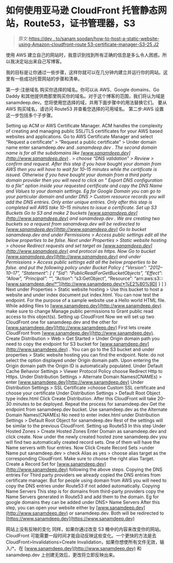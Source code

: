 # 如何使用亚马逊 CloudFront 托管静态网站，Route53，证书管理器，S3

> 原文:[https://dev . to/sanam soodan/how-to-host-a-static-website-using-Amazon-cloudfront-route 53-certificate-manager-S3-25 J2](https://dev.to/sanamsoodan/how-to-host-a-static-website-using-amazon-cloudfront-route53-certificate-manager-s3-25j2)

使用 AWS 建立自己的网站时，我意识到找到所有正确的信息是多么令人困惑。所以我决定站出来自己写博客。

我的目标是让你通过一些步骤，这样你就可以在几分钟内建立并运行你的网站。这里有一些成功托管网站的步骤和清单。

第一步:注册域名
购买你选择的域名。你可以从 AWS、Google domains、Go Daddy 和其他提供商那里购买你的域名。对于这个博客的范围，我们将认为域是 sanamdeep.dev。您将使用您选择的域，并用下面步骤中的用法替换它们。
要从 AWS 购买域名，请访问 Route53 并查看您选择的可用域名。
第二步:AWS 设置
这一步包括多个子步骤。

Setting up ACM or AWS Certificate Manager.
ACM handles the complexity of creating and managing public SSL/TLS certificates for your AWS based websites and applications.
Go to AWS Certificate Manager and select “Request a certificate” > “Request a public certificate” > Under domain name enter sanamdeep.dev and *.sanamdeep.dev . The second domain name is for all the subdomains like [www.sanamdeep.dev](http://www.sanamdeep.dev) . > choose “DNS validation” > Review > confirm and request.
After this step if you have bought your domain from AWS then you will have to wait for 10–15 minutes while the certificate is issued. Otherwise if you have bought your domain from a third party domain provider then you will need to click on “ Export DNS configuration to a file” option inside your requested certificate and copy the DNS Name and Values to your domain settings.
Eg for Google Domain you can go to your particular domain and under DNS > Custom resource records you will add the DNS entries. Only enter unique entries.
Only after this step is completed will AWS take 10–15 minutes to issue a certificate.
Set up S3 Buckets
Go to S3 and make 2 buckets [www.sanamdeep.dev](http://www.sanamdeep.dev) and sanamdeep.dev .
We are creating two buckets so a request from sanamdeep.dev will be redirected to [www.sanamdeep.dev](http://www.sanamdeep.dev)
Go to bucket sanamdeep.dev and under Permissions > Access public settings edit all the below properties to be false.
Next under Properties > Static website hosting > choose Redirect requests and set target as [www.sanamdeep.dev](http://www.sanamdeep.dev) and protocol as https.
Now Go to bucket [www.sanamdeep.dev](http://www.sanamdeep.dev) and under Permissions > Access public settings edit all the below properties to be false.
and put the following policy under Bucket Policy
{
“Version”: “2012–10–17”,
“Statement”: [
{
“Sid”: “PublicReadForGetBucketObjects”,
“Effect”: “Allow”,
“Principal”: “*”,
“Action”: “s3:GetObject”,
“Resource”: “arn:aws:s3:::[www.sanamdeep.dev/*”](http://www.sanamdeep.dev/*%E2%80%9D)
}
]
}
Next under Properties > Static website hosting > Use this bucket to host a website and under index document put index.html. You can now test the endpoint. For the purpose of a sample website use a Hello world HTML file.
While adding files to [www.sanamdeep.dev](http://www.sanamdeep.dev) make sure to change Manage public permissions to Grant public read access to this object(s).
Setting up CloudFront
Now we will set up two CloudFront one for sanamdeep.dev and the other for [www.sanamdeep.dev](http://www.sanamdeep.dev)
First lets create CloudFront from [www.sanamdeep.dev](http://www.sanamdeep.dev).
Create Distribution > Web > Get Started > Under Origin domain path you need to copy the endpoint for S3 bucket for [www.sanamdeep.dev](http://www.sanamdeep.dev) . You can go to the S3 bucket and under properties > Static website hosting you can find the endpoint.
Note: do not select the option displayed under Origin domain path.
Upon entering the Origin domain path the Origin ID is automatically populated.
Under Default Cache Behavior Settings > Viewer Protocol Policy choose Redirect Http to Https.
Under Distribution Settings > Alternate Domain Names(CNAMEs) > enter [www.sanamdeep.dev](http://www.sanamdeep.dev)
Under Distribution Settings > SSL Certificate >choose Custom SSL certificate and choose your certificate
Under Distribution Settings > Default Root Object type index.html
Click Create Distribution. After this CloudFront will take 20–30 minutes to be deployed.
Repeat the process for sanamdeep.dev
Get the endpoint from sanamdeep.dev bucket.
Use sanamdeep.dev as the Alternate Domain Names(CNAMEs)
No need to enter index.html under Distribution Settings > Default Root Object for sanamdeep.dev
Rest of the settings will be similar to the previous CloudFront.
Setting up Route53
In this step Under Hosted Zones > Create Hosted Zones
Enter Domain as sanamdeep.dev and click create.
Now under the newly created hosted zone sanamdeep.dev you will find two automatically created record sets.
One of them will have the Name servers with four entries.
Now Click Create Record Sets >under Name put sanamdeep.dev >
check Alias as yes > choose alias target as the corresponding CloudFront. Make sure to choose the right alias Target.
Create a Record Set for [www.sanamdeep.dev](http://www.sanamdeep.dev) following the above steps.
Copying the DNS entries
For Third party providers we already copied the DNS entries from certificate manager. But for people using domain from AWS you will need to copy the DNS entries under Route53 if not added automatically.
Copying Name Servers
This step is for domains from third-party providers copy the Name Servers generated in Route53 and add them to the domain. Eg for google domains they can be added under DNS> Name Servers
After this step, you can open your website either by [www.sanamdeep.dev](http://www.sanamdeep.dev) or sanamdeep.dev. Both will be redirected to [https://www.sanamdeep.dev](https://www.sanamdeep.dev)

网站上没有反映的变化
同样，如果你通过改变 S3 桶中的内容来改变你的网站。CloudFront 可能需要一段时间才能自动反映这些变化。一个更快的方法是去 CloudFront>Invalidations>Create Invalidation，如果你想使所有文件无效，输入/*。在 [www.sanamdeep.dev](http://www.sanamdeep.dev) 和 sanamdeep.dev 上创建无效后，更改将立即反映出来。